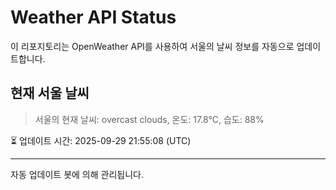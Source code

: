 
# Weather API Status

이 리포지토리는 OpenWeather API를 사용하여 서울의 날씨 정보를 자동으로 업데이트합니다.

## 현재 서울 날씨
> 서울의 현재 날씨: overcast clouds, 온도: 17.8°C, 습도: 88%

⏳ 업데이트 시간: 2025-09-29 21:55:08 (UTC)

---
자동 업데이트 봇에 의해 관리됩니다.
